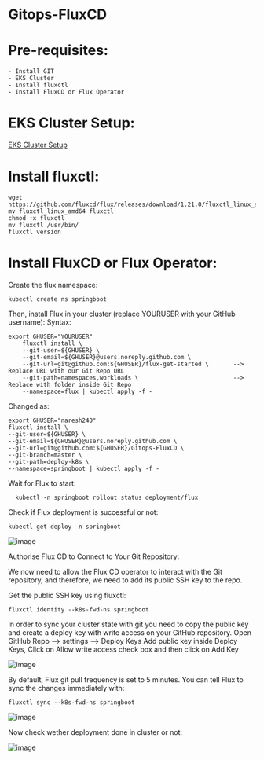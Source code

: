 # Gitops-FluxCD

# Pre-requisites:
    - Install GIT
    - EKS Cluster
    - Install fluxctl
    - Install FluxCD or Flux Operator
# EKS Cluster Setup:
  [EKS Cluster Setup](https://github.com/Naresh240/eks-cluster-setup/blob/main/README.md)
# Install fluxctl:
    wget https://github.com/fluxcd/flux/releases/download/1.21.0/fluxctl_linux_amd64
    mv fluxctl_linux_amd64 fluxctl
    chmod +x fluxctl
    mv fluxctl /usr/bin/
    fluxctl version
# Install FluxCD or Flux Operator:
  Create the flux namespace:
    
    kubectl create ns springboot
Then, install Flux in your cluster (replace YOURUSER with your GitHub username):
  Syntax:    
    
    export GHUSER="YOURUSER"
        fluxctl install \
        --git-user=${GHUSER} \
        --git-email=${GHUSER}@users.noreply.github.com \
        --git-url=git@github.com:${GHUSER}/flux-get-started \		--> Replace URL with our Git Repo URL
        --git-path=namespaces,workloads \				            --> Replace with folder inside Git Repo
        --namespace=flux | kubectl apply -f -
  
  Changed as:
    
    export GHUSER="naresh240"
    fluxctl install \
    --git-user=${GHUSER} \
    --git-email=${GHUSER}@users.noreply.github.com \
    --git-url=git@github.com:${GHUSER}/Gitops-FluxCD \
    --git-branch=master \
    --git-path=deploy-k8s \
    --namespace=springboot | kubectl apply -f -
  Wait for Flux to start:
  
      kubectl -n springboot rollout status deployment/flux
      
  Check if Flux deployment is successful or not:
  
    kubectl get deploy -n springboot
    
  ![image](https://user-images.githubusercontent.com/58024415/108053154-0d341880-7073-11eb-8844-8937f07ba4f2.png)
    
  Authorise Flux CD to Connect to Your Git Repository:
  
  We now need to allow the Flux CD operator to interact with the Git repository, and therefore, we need to add its public SSH key to the repo.
  
  Get the public SSH key using fluxctl:
    
    fluxctl identity --k8s-fwd-ns springboot
    
  In order to sync your cluster state with git you need to copy the public key and create a deploy key with write access on your GitHub repository.
  Open GitHub Repo --> settings --> Deploy Keys
  Add public key inside Deploy Keys, Click on Allow write access check box and then click on Add Key 
  
  ![image](https://user-images.githubusercontent.com/58024415/108053303-3f457a80-7073-11eb-8465-77e750efe8c2.png)

  By default, Flux git pull frequency is set to 5 minutes. You can tell Flux to sync the changes immediately with:
  
    fluxctl sync --k8s-fwd-ns springboot
  
  ![image](https://user-images.githubusercontent.com/58024415/108053429-6ac86500-7073-11eb-88cb-a42e71967f09.png)
  
  Now check wether deployment done in cluster or not:
  
  ![image](https://user-images.githubusercontent.com/58024415/108053527-87fd3380-7073-11eb-927f-b2789613ff4e.png)  
